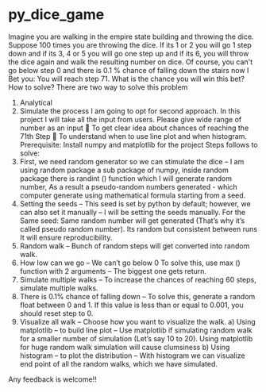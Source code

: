 # py_dice_game

Imagine you are walking in the empire state building and throwing the dice.
Suppose 100 times you are throwing the dice. If its 1 or 2 you will go 1 step down and if its 3, 4 or 5 you will go one step up and if its 6, you will throw the dice again and walk the resulting number on dice.
Of course, you can't go below step 0 and there is 0.1 % chance of falling down the stairs now I Bet you: You will reach step 71. What is the chance you will win this bet? 
How to solve?
There are two way to solve this problem
1.	Analytical
2.	Simulate the process 
I am going to opt for second approach.
In this project I will take all the input from users.
Please give wide range of number as an input 
	To get clear idea about chances of reaching the 71th Step 
	 To understand when to use line plot and when histogram.
Prerequisite: Install numpy and matplotlib for the project 
Steps follows to solve:
1.	First, we need random generator so we can stimulate the dice – I am using random package a sub package of numpy, inside random package there is randint () function which I will generate random number, As a result a pseudo-random numbers generated - which computer generate using mathematical formula starting from a seed.
2.	Setting the seeds – This seed is set by python by default; however, we can also set it manually – I will be setting the seeds manually. 
For the Same seed: Same random number will get generated (That’s why it’s called pseudo random number). Its random but consistent between runs It will ensure reproducibility.   
3.	Random walk – Bunch of random steps will get converted into random walk.
4.	How low can we go – We can’t go below 0 
To solve this, use max () function with 2 arguments – The biggest one gets return.
5.	Simulate multiple walks – To increase the chances of reaching 60 steps, simulate multiple walks. 
6.	There is 0.1% chance of falling down – To solve this, generate a random float between 0 and 1. If this value is less than or equal to 0.001, you should reset step to 0. 
7.	Visualize all walk – Choose how you want to visualize the walk.
a)	Using matplotlib – to build line plot – Use matplotlib if simulating random walk for a smaller number of simulation (Let’s say 10 to 20). Using matplotlib for huge random walk simulation will cause clumsiness 
b)	  Using histogram – to plot the distribution – With histogram we can visualize end point of all the random walks, which we have simulated.  

Any feedback is welcome!!
